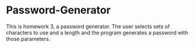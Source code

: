 # Password-Generator
This is homework 3, a password generator. The user selects sets of characters to use and a length and the program generates a password with those parameters.
